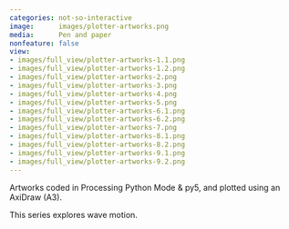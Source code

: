 ```yaml
---
categories: not-so-interactive
image:      images/plotter-artworks.png
media:      Pen and paper
nonfeature: false
view:
- images/full_view/plotter-artworks-1.1.png
- images/full_view/plotter-artworks-1.2.png
- images/full_view/plotter-artworks-2.png
- images/full_view/plotter-artworks-3.png
- images/full_view/plotter-artworks-4.png
- images/full_view/plotter-artworks-5.png
- images/full_view/plotter-artworks-6.1.png
- images/full_view/plotter-artworks-6.2.png
- images/full_view/plotter-artworks-7.png
- images/full_view/plotter-artworks-8.1.png
- images/full_view/plotter-artworks-8.2.png
- images/full_view/plotter-artworks-9.1.png
- images/full_view/plotter-artworks-9.2.png
---
```

Artworks coded in Processing Python Mode & py5, and plotted using an AxiDraw (A3). 

This series explores wave motion.
